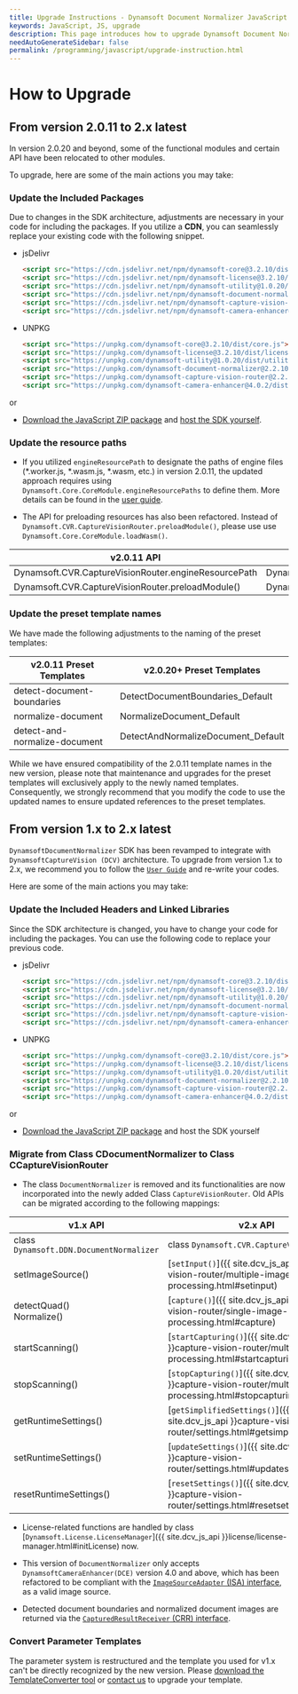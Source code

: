 ```yaml
---
title: Upgrade Instructions - Dynamsoft Document Normalizer JavaScript Edition
keywords: JavaScript, JS, upgrade
description: This page introduces how to upgrade Dynamsoft Document Normalizer
needAutoGenerateSidebar: false
permalink: /programming/javascript/upgrade-instruction.html
---
```


# How to Upgrade

## From version 2.0.11 to 2.x latest

In version 2.0.20 and beyond, some of the functional modules and certain API have been relocated to other modules.

To upgrade, here are some of the main actions you may take:

### Update the Included Packages

Due to changes in the SDK architecture, adjustments are necessary in your code for including the packages. If you utilize a **CDN**, you can seamlessly replace your existing code with the following snippet.

- jsDelivr

  ```html
  <script src="https://cdn.jsdelivr.net/npm/dynamsoft-core@3.2.10/dist/core.js"></script>
  <script src="https://cdn.jsdelivr.net/npm/dynamsoft-license@3.2.10/dist/license.js"></script>
  <script src="https://cdn.jsdelivr.net/npm/dynamsoft-utility@1.0.20/dist/utility.js"></script>
  <script src="https://cdn.jsdelivr.net/npm/dynamsoft-document-normalizer@2.2.10/dist/ddn.js"></script>
  <script src="https://cdn.jsdelivr.net/npm/dynamsoft-capture-vision-router@2.2.10/dist/cvr.js"></script>
  <script src="https://cdn.jsdelivr.net/npm/dynamsoft-camera-enhancer@4.0.2/dist/dce.js"></script>
  ```

- UNPKG
  ```html
  <script src="https://unpkg.com/dynamsoft-core@3.2.10/dist/core.js"></script>
  <script src="https://unpkg.com/dynamsoft-license@3.2.10/dist/license.js"></script>
  <script src="https://unpkg.com/dynamsoft-utility@1.0.20/dist/utility.js"></script>
  <script src="https://unpkg.com/dynamsoft-document-normalizer@2.2.10/dist/ddn.js"></script>
  <script src="https://unpkg.com/dynamsoft-capture-vision-router@2.2.10/dist/cvr.js"></script>
  <script src="https://unpkg.com/dynamsoft-camera-enhancer@4.0.2/dist/dce.js"></script>
  ```

or

- [Download the JavaScript ZIP package](https://www.dynamsoft.com/document-normalizer/downloads/?utm_source=guide) and [host the SDK yourself](user-guide/index.md#host-the-sdk-yourself).

### Update the resource paths

* If you utilized `engineResourcePath` to designate the paths of engine files (*.worker.js, *.wasm.js, *.wasm, etc.) in version 2.0.11, the updated approach requires using `Dynamsoft.Core.CoreModule.engineResourcePaths` to define them. More details can be found in the [user guide](https://officecn.dynamsoft.com:808/document-normalizer/docs/web/programming/javascript/user-guide/index.html#specify-the-location-of-the-engine-files-optional).

* The API for preloading resources has also been refactored. Instead of `Dynamsoft.CVR.CaptureVisionRouter.preloadModule()`, please use use `Dynamsoft.Core.CoreModule.loadWasm()`.

| v2.0.11 API             | v2.0.20+ API                                                                        |
| ---------------------------------------- | -------------------------------------------------------------------------------------------------------------- |
| Dynamsoft.CVR.CaptureVisionRouter.engineResourcePath               | Dynamsoft.Core.CoreModule.engineResourcePaths                                                                               |
| Dynamsoft.CVR.CaptureVisionRouter.preloadModule()                       | Dynamsoft.Core.CoreModule.loadWasm()                                                                                      |

### Update the preset template names

We have made the following adjustments to the naming of the preset templates:

| v2.0.11 Preset Templates           | v2.0.20+ Preset Templates                                                                         |
| ---------------------------------------- | -------------------------------------------------------------------------------------------------------------- |
| detect-document-boundaries               | DetectDocumentBoundaries_Default                                                                               |
| normalize-document                       | NormalizeDocument_Default                                                                                      |
| detect-and-normalize-document            | DetectAndNormalizeDocument_Default                                                                             |

While we have ensured compatibility of the 2.0.11 template names in the new version, please note that maintenance and upgrades for the preset templates will exclusively apply to the newly named templates. Consequently, we strongly recommend that you modify the code to use the updated names to ensure updated references to the preset templates.

## From version 1.x to 2.x latest

`DynamsoftDocumentNormalizer` SDK has been revamped to integrate with `DynamsoftCaptureVision (DCV)` architecture. To upgrade from version 1.x to 2.x, we recommend you to follow the [`User Guide`](user-guide/getting-started.md) and re-write your codes.

Here are some of the main actions you may take:

### Update the Included Headers and Linked Libraries

Since the SDK architecture is changed, you have to change your code for including the packages. You can use the following code to replace your previous code.

- jsDelivr

  ```html
  <script src="https://cdn.jsdelivr.net/npm/dynamsoft-core@3.2.10/dist/core.js"></script>
  <script src="https://cdn.jsdelivr.net/npm/dynamsoft-license@3.2.10/dist/license.js"></script>
  <script src="https://cdn.jsdelivr.net/npm/dynamsoft-utility@1.0.20/dist/utility.js"></script>
  <script src="https://cdn.jsdelivr.net/npm/dynamsoft-document-normalizer@2.2.10/dist/ddn.js"></script>
  <script src="https://cdn.jsdelivr.net/npm/dynamsoft-capture-vision-router@2.2.10/dist/cvr.js"></script>
  <script src="https://cdn.jsdelivr.net/npm/dynamsoft-camera-enhancer@4.0.2/dist/dce.js"></script>
  ```

- UNPKG
  ```html
  <script src="https://unpkg.com/dynamsoft-core@3.2.10/dist/core.js"></script>
  <script src="https://unpkg.com/dynamsoft-license@3.2.10/dist/license.js"></script>
  <script src="https://unpkg.com/dynamsoft-utility@1.0.20/dist/utility.js"></script>
  <script src="https://unpkg.com/dynamsoft-document-normalizer@2.2.10/dist/ddn.js"></script>
  <script src="https://unpkg.com/dynamsoft-capture-vision-router@2.2.10/dist/cvr.js"></script>
  <script src="https://unpkg.com/dynamsoft-camera-enhancer@4.0.2/dist/dce.js"></script>
  ```

or

- [Download the JavaScript ZIP package](https://www.dynamsoft.com/document-normalizer/downloads/?utm_source=guide) and host the SDK yourself

### Migrate from Class CDocumentNormalizer to Class CCaptureVisionRouter

* The class `DocumentNormalizer` is removed and its functionalities are now incorporated into the newly added Class `CaptureVisionRouter`. Old APIs can be migrated according to the following mappings:

| v1.x API                                 | v2.x API                                                                                                       |
| ---------------------------------------- | -------------------------------------------------------------------------------------------------------------- |
| class `Dynamsoft.DDN.DocumentNormalizer` | class `Dynamsoft.CVR.CaptureVisionRouter`                                                                      |
| setImageSource()                         | [`setInput()`]({{ site.dcv_js_api }}capture-vision-router/multiple-image-processing.html#setinput)             |
| detectQuad()<br>Normalize()              | [`capture()`]({{ site.dcv_js_api }}capture-vision-router/single-image-processing.html#capture)                 |
| startScanning()                          | [`startCapturing()`]({{ site.dcv_js_api }}capture-vision-router/multiple-image-processing.html#startcapturing) |
| stopScanning()                           | [`stopCapturing()`]({{ site.dcv_js_api }}capture-vision-router/multiple-image-processing.html#stopcapturing)   |
| getRuntimeSettings()                     | [`getSimplifiedSettings()`]({{ site.dcv_js_api }}capture-vision-router/settings.html#getsimplifiedsettings)    |
| setRuntimeSettings()                     | [`updateSettings()`]({{ site.dcv_js_api }}capture-vision-router/settings.html#updatesettings)                  |
| resetRuntimeSettings()                   | [`resetSettings()`]({{ site.dcv_js_api }}capture-vision-router/settings.html#resetsettings)                    |

* License-related functions are handled by class [`Dynamsoft.License.LicenseManager`]({{ site.dcv_js_api }}license/license-manager.html#initLicense) now.

* This version of `DocumentNormalizer` only accepts `DynamsoftCameraEnhancer(DCE)` version 4.0 and above, which has been refactored to be compliant with the [`ImageSourceAdapter` (ISA) interface](https://www.dynamsoft.com/capture-vision/docs/core/architecture/input.html#image-source-adapter), as a valid image source.

* Detected document boundaries and normalized document images are returned via the [`CapturedResultReceiver` (CRR) interface](https://www.dynamsoft.com/capture-vision/docs/core/architecture/output.html#captured-result-receiver).

### Convert Parameter Templates

The parameter system is restructured and the template you used for v1.x can't be directly recognized by the new version. Please <a href="https://download2.dynamsoft.com/dcv/TemplateConverter.zip" target="_blank">download the TemplateConverter tool</a> or <a href="https://www.dynamsoft.com/company/customer-service/#contact" target="_blank">contact us</a> to upgrade your template.